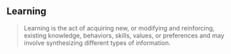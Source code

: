 ##  Learning

> Learning is the act of acquiring new, or modifying and reinforcing,
> existing knowledge, behaviors, skills, values, or preferences and
> may involve synthesizing different types of information.
